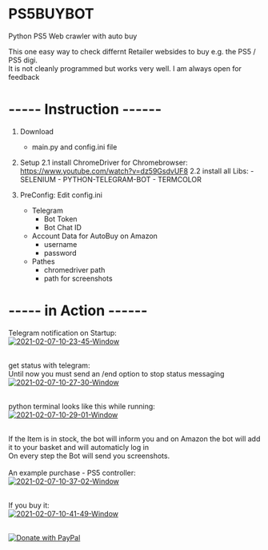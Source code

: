 # PS5BUYBOT
Python PS5 Web crawler with auto buy

This one easy way to check differnt Retailer websides to buy e.g. the PS5 / PS5 digi.<br>
It is not cleanly programmed but works very well. I am always open for feedback


# ----- Instruction ------

1. Download 
    - main.py and config.ini file
    
2. Setup
    2.1 install ChromeDriver for Chromebrowser:
        https://www.youtube.com/watch?v=dz59GsdvUF8
    2.2 install all Libs:
        - SELENIUM
        - PYTHON-TELEGRAM-BOT
        - TERMCOLOR
        
3. PreConfig:
   Edit config.ini
    - Telegram
      - Bot Token
      - Bot Chat ID
    - Account Data for AutoBuy on Amazon
      - username
      - password
    - Pathes
      - chromedriver path
      - path for screenshots
      
      
# ----- in Action ------

Telegram notification on Startup:<br>
<a href="https://imgbb.com/"><img src="https://i.ibb.co/mN41Kjv/2021-02-07-10-23-45-Window.png" alt="2021-02-07-10-23-45-Window" border="0"></a><br><br>

get status with telegram:<br>
Until now you must send an /end option to stop  status messaging
<a href="https://imgbb.com/"><img src="https://i.ibb.co/qp4yQWK/2021-02-07-10-27-30-Window.png" alt="2021-02-07-10-27-30-Window" border="0"></a><br><br>

python terminal looks like this while running:<br>
<a href="https://imgbb.com/"><img src="https://i.ibb.co/xFnWyGt/2021-02-07-10-29-01-Window.png" alt="2021-02-07-10-29-01-Window" border="0"></a><br><br>

If the Item is in stock, the bot will inform you and on Amazon the bot will add it to your basket and will automaticly log in<br>
On every step the Bot will send you screenshots.<br><br>
An example purchase - PS5 controller:<br>
<a href="https://imgbb.com/"><img src="https://i.ibb.co/JKBw1Vh/2021-02-07-10-37-02-Window.png" alt="2021-02-07-10-37-02-Window" border="0"></a><br><br>

If you buy it:<br>
<a href="https://imgbb.com/"><img src="https://i.ibb.co/BgrygFK/2021-02-07-10-41-49-Window.png" alt="2021-02-07-10-41-49-Window" border="0"></a><br><br>



<a href="https://www.paypal.com/donate?hosted_button_id=3S68EYYDSLM8W">
  <img src="https://raw.githubusercontent.com/stefan-niedermann/paypal-donate-button/master/paypal-donate-button.png" alt="Donate with PayPal" />
</a>
